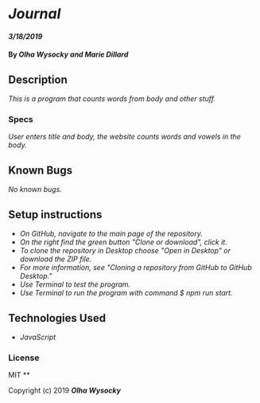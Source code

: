 # _Journal_

#### _3/18/2019_

#### By _**Olha Wysocky and Marie Dillard**_

## Description
_This is a program that counts words from body and other stuff._

### Specs
_User enters title and body, the website counts words and vowels in the body._

## Known Bugs

_No known bugs._

## Setup instructions
* _On GitHub, navigate to the main page of the repository._
* _On the right find the green button "Clone or download", click it._
* _To clone the repository in Desktop choose "Open in Desktop" or download the ZIP file._
* _For more information, see "Cloning a repository from GitHub to GitHub Desktop."_
* _Use Terminal to test the program._
* _Use Terminal to run the program with command $ npm run start._

## Technologies Used

* _JavaScript_

### License
MIT
**

Copyright (c) 2019 **_Olha Wysocky_**
